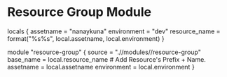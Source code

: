 # Resource Group Module

locals {
  assetname     = "nanaykuna"
  environment    = "dev"
  resource_name = format("%s%s", local.assetname, local.environment)
}

module "resource-group" {
  source     = ".//modules//resource-group"
  base_name  = local.resource_name # Add Resource's Prefix + Name.
  assetname  = local.assetname
  environment = local.environment
}
